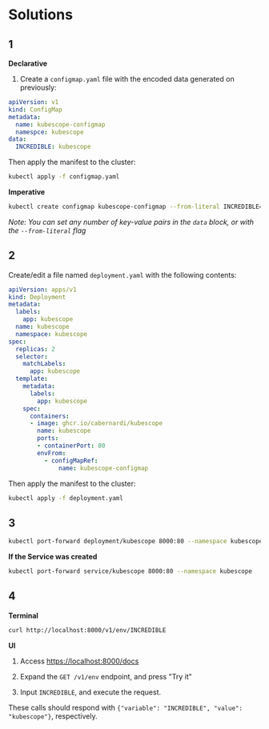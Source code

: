 # Solutions

## 1

**Declarative**

1. Create a `configmap.yaml` file with the encoded data generated on previously:

```yaml
apiVersion: v1
kind: ConfigMap
metadata:
  name: kubescope-configmap
  namespce: kubescope
data:
  INCREDIBLE: kubescope
```

Then apply the manifest to the cluster:

```bash
kubectl apply -f configmap.yaml
```

**Imperative**

```bash
kubectl create configmap kubescope-configmap --from-literal INCREDIBLE=kubescope -n kubescope
```

_Note: You can set any number of key-value pairs in the `data` block, or with the `--from-literal` flag_

## 2

Create/edit a file named `deployment.yaml` with the following contents:

```yaml
apiVersion: apps/v1
kind: Deployment
metadata:
  labels:
    app: kubescope
  name: kubescope
  namespace: kubescope
spec:
  replicas: 2
  selector:
    matchLabels:
      app: kubescope
  template:
    metadata:
      labels:
        app: kubescope
    spec:
      containers:
      - image: ghcr.io/cabernardi/kubescope
        name: kubescope
        ports:
        - containerPort: 80
        envFrom:
          - configMapRef:
              name: kubescope-configmap
```

Then apply the manifest to the cluster:

```bash
kubectl apply -f deployment.yaml
```

## 3

```bash
kubectl port-forward deployment/kubescope 8000:80 --namespace kubescope
```

**If the Service was created**
```bash
kubectl port-forward service/kubescope 8000:80 --namespace kubescope
```

## 4

**Terminal**

```bash
curl http://localhost:8000/v1/env/INCREDIBLE
```

**UI**

1. Access [https://localhost:8000/docs](https://localhost:8000/docs)

1. Expand the `GET /v1/env` endpoint, and press "Try it"

1. Input `INCREDIBLE`, and execute the request.


These calls should respond with `{"variable": "INCREDIBLE", "value": "kubescope"}`, respectively.
